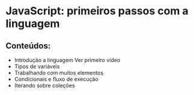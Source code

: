 ﻿# JavaScript: primeiros passos com a linguagem

## Conteúdos: 

* Introdução a linguagem Ver primeiro vídeo
* Tipos de variáveis
* Trabalhando com muitos elementos
* Condicionais e fluxo de execução
* Iterando sobre coleções
